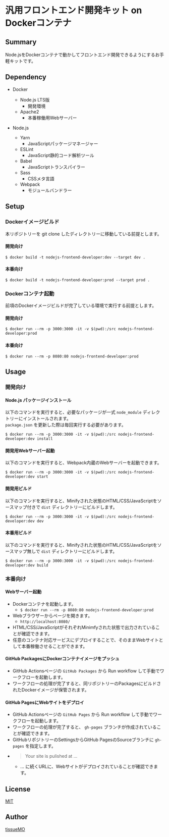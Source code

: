 汎用フロントエンド開発キット on Dockerコンテナ
====

## Summary

Node.jsをDockerコンテナで動かしてフロントエンド開発できるようにするお手軽キットです。  


## Dependency

- Docker
  - Node.js LTS版
    - 開発環境
  - Apache2
    - 本番稼働用Webサーバー

- Node.js
  - Yarn
    - JavaScriptパッケージマネージャー
  - ESLint
    - JavaScript静的コード解析ツール
  - Babel
    - JavaScriptトランスパイラー
  - Sass
    - CSSメタ言語
  - Webpack
    - モジュールバンドラー


## Setup

### Dockerイメージビルド

本リポジトリーを git clone したディレクトリーに移動している前提とします。  

#### 開発向け

`$ docker build -t nodejs-frontend-developer:dev --target dev .`

#### 本番向け

`$ docker build -t nodejs-frontend-developer:prod --target prod .`


### Dockerコンテナ起動

前項のDockerイメージビルドが完了している環境で実行する前提とします。  

#### 開発向け

`$ docker run --rm -p 3000:3000 -it -v $(pwd):/src nodejs-frontend-developer:prod`

#### 本番向け

`$ docker run --rm -p 8080:80 nodejs-frontend-developer:prod`


## Usage

### 開発向け

#### Node.js パッケージインストール

以下のコマンドを実行すると、必要なパッケージが一式 `node_module` ディレクトリーにインストールされます。  
`package.json` を更新した際は毎回実行する必要があります。  

`$ docker run --rm -p 3000:3000 -it -v $(pwd):/src nodejs-frontend-developer:dev install`

#### 開発用Webサーバー起動

以下のコマンドを実行すると、Webpack内蔵のWebサーバーを起動できます。

`$ docker run --rm -p 3000:3000 -it -v $(pwd):/src nodejs-frontend-developer:dev start`


#### 開発用ビルド

以下のコマンドを実行すると、Minifyされた状態のHTML/CSS/JavaScriptをソースマップ付きで `dist` ディレクトリーにビルドします。

`$ docker run --rm -p 3000:3000 -it -v $(pwd):/src nodejs-frontend-developer:dev dev`


#### 本番用ビルド

以下のコマンドを実行すると、Minifyされた状態のHTML/CSS/JavaScriptをソースマップ無しで `dist` ディレクトリーにビルドします。

`$ docker run --rm -p 3000:3000 -it -v $(pwd):/src nodejs-frontend-developer:dev build`


### 本番向け

#### Webサーバー起動

- Dockerコンテナを起動します。
  - `$ docker run --rm -p 8080:80 nodejs-frontend-developer:prod`
- Webブラウザーからページを開きます。
  - `http://localhost:8080/`
- HTML/CSS/JavaScriptがそれぞれMinimfyされた状態で出力されていることが確認できます。
- 任意のコンテナ対応サービスにデプロイすることで、そのままWebサイトとして本番稼働させることができます。

#### GitHub PackagesにDockerコンテナイメージをプッシュ

- GitHub Actionsページの `GitHub Packages` から Run workflow して手動でワークフローを起動します。  
- ワークフローの処理が完了すると、同リポジトリーのPackagesにビルドされたDockerイメージが保管されます。  

#### GitHub PagesにWebサイトをデプロイ

- GitHub Actionsページの `GitHub Pages` から Run workflow して手動でワークフローを起動します。  
- ワークフローの処理が完了すると、 `gh-pages` ブランチが作成されていることが確認できます。
- GitHubリポジトリーのSettingsからGitHub PagesのSourceブランチに `gh-pages` を指定します。
- >Your site is pulished at ...
  - ... に続くURLに、Webサイトがデプロイされていることが確認できます。


## License

[MIT](LICENSE.md)


## Author

[tissueMO](https://github.com/tissueMO)
